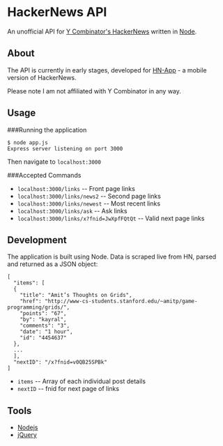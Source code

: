 # HackerNews API
An unofficial API for [Y Combinator's HackerNews](http://news.ycombinator.com/) written in [Node](http://nodejs.org/).

## About

The API is currently in early stages, developed for [HN-App](https://github.com/sshannon/HN-App) - a mobile version of HackerNews.

Please note I am not affiliated with Y Combinator in any way.

## Usage

###Running the application

	$ node app.js
	Express server listening on port 3000

Then navigate to `localhost:3000` 

###Accepted Commands

* `localhost:3000/links` -- Front page links
* `localhost:3000/links/news2` -- Second page links
* `localhost:3000/links/newest` -- Most recent links
* `localhost:3000/links/ask` -- Ask links
* `localhost:3000/links/x?fnid=JwXpfFQtQt` -- Valid next page links

## Development

The application is built using Node. Data is scraped live from HN, parsed and returned as a JSON object:

	[
	  "items": [
	  {
	    "title": "Amit’s Thoughts on Grids",
	    "href": "http://www-cs-students.stanford.edu/~amitp/game-programming/grids/",
	    "points": "67",
	    "by": "kayral",
	    "comments": "3",
	    "date": "1 hour",
	    "id": "4454637"
	  },
	  ...
	  ],
	  "nextID": "/x?fnid=v0QB25SPBk"
	]

 - `items` -- Array of each individual post details
 - `nextID` -- fnid for next page of links

## Tools 

 - [Nodejs](http://nodejs.org/)
 - [jQuery](http://jquery.com/)